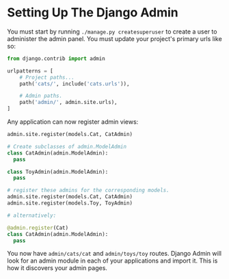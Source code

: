 # Setting Up The Django Admin

You must start by running `./manage.py createsuperuser` to create a user
to administer the admin panel. You must update your project's primary
urls like so:

```python
from django.contrib import admin

urlpatterns = [
    # Project paths...
    path('cats/', include('cats.urls')),

    # Admin paths.
    path('admin/', admin.site.urls),
]
```

Any application can now register admin views:

```python
admin.site.register(models.Cat, CatAdmin)

# Create subclasses of admin.ModelAdmin
class CatAdmin(admin.ModelAdmin):
  pass

class ToyAdmin(admin.ModelAdmin):
  pass

# register these admins for the corresponding models.
admin.site.register(models.Cat, CatAdmin)
admin.site.register(models.Toy, ToyAdmin)

# alternatively:

@admin.register(Cat)
class CatAdmin(admin.ModelAdmin):
  pass
```

You now have `admin/cats/cat` and `admin/toys/toy` routes. Django Admin
will look for an admin module in each of your applications and import
it. This is how it discovers your admin pages.
